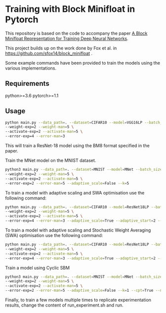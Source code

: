 # Training with Block Minifloat in Pytorch

This repository is based on the code to accompany the paper [A Block Minifloat Representation for Training Deep Neural Networks](https://openreview.net/forum?id=6zaTwpNSsQ2).

This project builds up on the work done by Fox et al. in https://github.com/sfox14/block_minifloat .

Some example commands have been provided to train the models using the various implementations.

## Requirements
python>=3.6
pytorch>=1.1


## Usage
```bash
python main.py --data_path=. --dataset=CIFAR10 --model=VGG16LP --batch_size=256 --wd=1e-4 --lr_init=0.1 --epochs=10 \
--weight-exp=2 --weight-man=5 \
--activate-exp=2 --activate-man=5 \
--error-exp=4 --error-man=3
```

This will train a ResNet-18 model using the BM8 format specified in the paper.


Train the MNet model on the MNIST dataset.
```bash
python3 main.py --data_path=. --dataset=MNIST --model=MNet --batch_size=256 --wd=1e-4 --lr_init=0.1 --epochs=15 \
--weight-exp=2 --weight-man=5 \
--activate-exp=2 --activate-man=5 \
--error-exp=2 --error-man=5 --adaptive_scale=False --k=5
```


To train a model with adaptive scaling and SWA optimisation use the following command:

```bash
python main.py --data_path=. --dataset=CIFAR10 --model=ResNet18LP --batch_size=256 --wd=1e-4 --lr_init=0.1 --epochs=10 \
--weight-exp=2 --weight-man=5 \
--activate-exp=2 --activate-man=5 \
--error-exp=4 --error-man=3 --adaptive_scale=True --adaptive_start=2 --k=3
```


To train a model with adaptive scaling and Stochastic Weight Averaging (SWA) optimisation use the following command:

```bash
python main.py --data_path=. --dataset=CIFAR10 --model=ResNet18LP --batch_size=256 --wd=1e-4 --lr_init=0.1 --epochs=10 \
--weight-exp=2 --weight-man=5 \
--activate-exp=2 --activate-man=5 \
--error-exp=4 --error-man=3 --adaptive_scale=True --adaptive_start=2 --k=3 --swa --swa_start=5 --swa_lr=0.01
```

Train a model using Cyclic SBM

```bash
python3 main.py --data_path=. --dataset=MNIST --model=MNet --batch_size=256 --wd=1e-4 --lr_init=0.1 --epochs=30 \
--weight-exp=2 --weight-man=5 \
--activate-exp=2 --activate-man=5 \
--error-exp=2 --error-man=5 --adaptive_scale=False --k=1 --cpt=True --num_cyclic_period=6 --cyclic_fwd_k_schedule 1 4
```

Finally, to train a few models multiple times to replicate experimentation results, change the content of run_experiment.sh and run.

